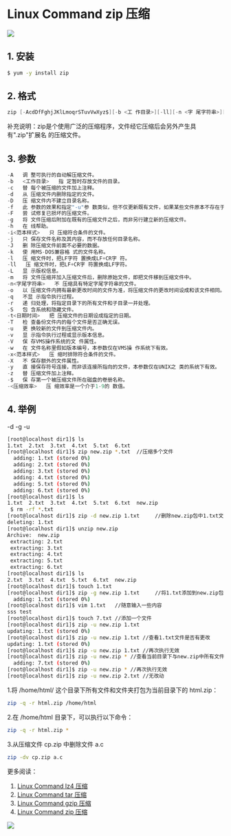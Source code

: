 #  Linux Command zip 压缩
![](https://img-blog.csdnimg.cn/0f5e605ef19b48e294135941117e3fa3.gif#pic_center)



##  1. 安装

```bash
$ yum -y install zip
```
## 2. 格式
```c
zip [-AcdDfFghjJKlLmoqrSTuvVwXyz$][-b <工 作目录>][-ll][-n <字 尾字符串>][-t <日 期时间>][-<压 缩效率>][压 缩文件][文件...][-i <范本样式>][-x <范本样式>]
```

补充说明：zip是个使用广泛的压缩程序，文件经它压缩后会另外产生具 有".zip"扩展名 的压缩文件。
## 3. 参数

```c
-A   调 整可执行的自动解压缩文件。
-b   <工作目录>   指 定暂时存放文件的目录。
-c   替 每个被压缩的文件加上注释。
-d   从 压缩文件内删除指定的文件。
-D   压 缩文件内不建立目录名称。
-f   此 参数的效果和指定"-u"参 数类似，但不仅更新既有文件，如果某些文件原本不存在于压缩文件内，使用本参数会一并将其加入压缩文件中。
-F   尝 试修复已损坏的压缩文件。
-g   将 文件压缩后附加在既有的压缩文件之后，而非另行建立新的压缩文件。
-h   在 线帮助。
-i<范本样式>   只 压缩符合条件的文件。
-j   只 保存文件名称及其内容，而不存放任何目录名称。
-J   删 除压缩文件前面不必要的数据。
-k   使 用MS-DOS兼容格 式的文件名称。
-l   压 缩文件时，把LF字符 置换成LF+CR字 符。
-ll   压 缩文件时，把LF+CR字 符置换成LF字符。
-L   显 示版权信息。
-m   将 文件压缩并加入压缩文件后，删除原始文件，即把文件移到压缩文件中。
-n<字尾字符串>   不 压缩具有特定字尾字符串的文件。
-o   以 压缩文件内拥有最新更改时间的文件为准，将压缩文件的更改时间设成和该文件相同。
-q   不显 示指令执行过程。
-r   递 归处理，将指定目录下的所有文件和子目录一并处理。
-S   包 含系统和隐藏文件。
-t<日期时间>   把 压缩文件的日期设成指定的日期。
-T   检 查备份文件内的每个文件是否正确无误。
-u   更 换较新的文件到压缩文件内。
-v   显 示指令执行过程或显示版本信息。
-V   保 存VMS操作系统的文 件属性。
-w   在 文件名称里假如版本编号，本参数仅在VMS操 作系统下有效。
-x<范本样式>   压 缩时排除符合条件的文件。
-X   不 保存额外的文件属性。
-y   直 接保存符号连接，而非该连接所指向的文件，本参数仅在UNIX之 类的系统下有效。
-z   替 压缩文件加上注释。
-$   保 存第一个被压缩文件所在磁盘的卷册名称。
-<压缩效率>   压 缩效率是一个介于1-9的 数值。
```
## 4. 举例
-d -g -u
```bash
[root@localhost dir1]$ ls
1.txt  2.txt  3.txt  4.txt  5.txt  6.txt
[root@localhost dir1]$ zip new.zip *.txt  //压缩多个文件
  adding: 1.txt (stored 0%)
  adding: 2.txt (stored 0%)
  adding: 3.txt (stored 0%)
  adding: 4.txt (stored 0%)
  adding: 5.txt (stored 0%)
  adding: 6.txt (stored 0%)
[root@localhost dir1]$ ls
1.txt  2.txt  3.txt  4.txt  5.txt  6.txt  new.zip
 $ rm -rf *.txt
[root@localhost dir1]$ zip -d new.zip 1.txt     //删除new.zip包中1.txt文件
deleting: 1.txt
[root@localhost dir1]$ unzip new.zip 
Archive:  new.zip
 extracting: 2.txt                   
 extracting: 3.txt                   
 extracting: 4.txt                   
 extracting: 5.txt                   
 extracting: 6.txt                   
[root@localhost dir1]$ ls
2.txt  3.txt  4.txt  5.txt  6.txt  new.zip
[root@localhost dir1]$ touch 1.txt
[root@localhost dir1]$ zip -g new.zip 1.txt     //将1.txt添加到new.zip包中
  adding: 1.txt (stored 0%)
[root@localhost dir1]$ vim 1.txt   //随意输入一些内容
sss test
[root@localhost dir1]$ touch 7.txt //添加一个文件
[root@localhost dir1]$ zip -u new.zip 1.txt 
updating: 1.txt (stored 0%)
[root@localhost dir1]$ zip -u new.zip 1.txt //查看1.txt文件是否有更改
updating: 1.txt (stored 0%)
[root@localhost dir1]$ zip -u new.zip 1.txt //再次执行无效
[root@localhost dir1]$ zip -u new.zip * //查看当前目录下与new.zip中所有文件是否有更改或添加
  adding: 7.txt (stored 0%)
[root@localhost dir1]$ zip -u new.zip * //再次执行无效
[root@localhost dir1]$ zip -u new.zip 2.txt //无改动
```

1.将 /home/html/ 这个目录下所有文件和文件夹打包为当前目录下的 html.zip：
```bash
zip -q -r html.zip /home/html
```
2.在 /home/html 目录下，可以执行以下命令：
```bash
zip -q -r html.zip *
```
3.从压缩文件 cp.zip 中删除文件 a.c

```bash
zip -dv cp.zip a.c
```

更多阅读：
 1. [Linux Command lz4 压缩](https://blog.csdn.net/xixihahalelehehe/article/details/125201619)
 2. [Linux Command tar 压缩](https://ghostwritten.blog.csdn.net/article/details/106056841)
 3. [Linux Command gzip 压缩](https://blog.csdn.net/xixihahalelehehe/article/details/104724596)
 4. [Linux Command zip 压缩](https://blog.csdn.net/xixihahalelehehe/article/details/125203106)

![](https://img-blog.csdnimg.cn/7e96eec11002402d90ea6a40320b9b1d.png)




